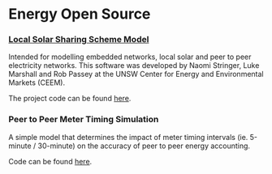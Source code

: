 # Energy Open Source

### [Local Solar Sharing Scheme Model](https://github.com/luke-marshall/embedded-network-model "Local Solar Sharing Model")
Intended for modelling embedded networks, local solar and peer to peer electricity networks. This software was developed by Naomi Stringer, Luke Marshall and Rob Passey at the UNSW Center for Energy and Environmental Markets (CEEM).

The project code can be found [here](https://github.com/luke-marshall/embedded-network-model "Local Solar Sharing Model").


### Peer to Peer Meter Timing Simulation
A simple model that determines the impact of meter timing intervals (ie. 5-minute / 30-minute) on the accuracy of peer to peer energy accounting. 

Code can be found [here](https://github.com/luke-marshall/microgrid-timing "Peer to Peer Meter Timing").

